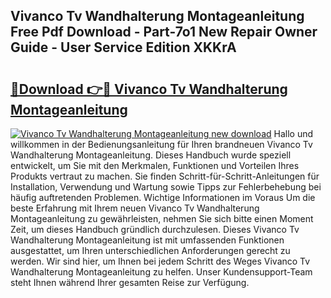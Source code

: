 ## Vivanco Tv Wandhalterung Montageanleitung Free Pdf Download - Part-7o1 New Repair Owner Guide - User Service Edition XKKrA

# <h2><a href="http://df859w.blite.top/?on=Vivanco+Tv+Wandhalterung+Montageanleitung">🔗Download 👉🔴 Vivanco Tv Wandhalterung Montageanleitung</a></h2>

[![Vivanco Tv Wandhalterung Montageanleitung new download](https://i.imgur.com/lujVjoI.png)](http://df859w.blite.top/?on=Vivanco+Tv+Wandhalterung+Montageanleitung)
Hallo und willkommen in der Bedienungsanleitung für Ihren brandneuen Vivanco Tv Wandhalterung Montageanleitung. Dieses Handbuch wurde speziell entwickelt, um Sie mit den Merkmalen, Funktionen und Vorteilen Ihres Produkts vertraut zu machen. Sie finden Schritt-für-Schritt-Anleitungen für Installation, Verwendung und Wartung sowie Tipps zur Fehlerbehebung bei häufig auftretenden Problemen. Wichtige Informationen im Voraus Um die beste Erfahrung mit Ihrem neuen Vivanco Tv Wandhalterung Montageanleitung zu gewährleisten, nehmen Sie sich bitte einen Moment Zeit, um dieses Handbuch gründlich durchzulesen. Dieses Vivanco Tv Wandhalterung Montageanleitung ist mit umfassenden Funktionen ausgestattet, um Ihren unterschiedlichen Anforderungen gerecht zu werden. Wir sind hier, um Ihnen bei jedem Schritt des Weges Vivanco Tv Wandhalterung Montageanleitung zu helfen. Unser Kundensupport-Team steht Ihnen während Ihrer gesamten Reise zur Verfügung.
